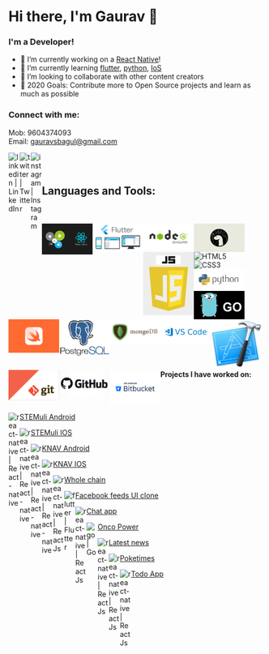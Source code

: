 # Hi there, I'm Gaurav 👋

### I'm a Developer!
- 🔭 I’m currently working on a [React Native](https://reactnative.dev/)!
- 🌱 I’m currently learning [flutter](https://flutter.dev/), [python](https://www.python.org/), [IoS](https://developer.apple.com/library/archive/referencelibrary/GettingStarted/DevelopiOSAppsSwift/)
- 👯 I’m looking to collaborate with other content creators
- 🥅 2020 Goals: Contribute more to Open Source projects and learn as much as possible

### Connect with me:
Mob: 9604374093
<br />
Email: gauravsbagul@gmail.com

[<img align="left" alt="linkedin | LinkedIn" width="22px" src="https://cdn.jsdelivr.net/npm/simple-icons@v3/icons/linkedin.svg" />](https://www.linkedin.com/in/gauravsbagul/)
[<img align="left" alt="twitter | Twitter" width="22px" src="https://cdn.jsdelivr.net/npm/simple-icons@v3/icons/twitter.svg" />](http://twitter.com/gauravsbagul/)
[<img align="left" alt="instagram | Instagram" width="22px" src="https://cdn.jsdelivr.net/npm/simple-icons@v3/icons/instagram.svg" />](https://www.instagram.com/gauravsbagul/)


<br />
<br />

## Languages and Tools:

<br/>
<br/>

  <img align="left" alt="React" width="100px"  src="./assets/react-native.png" />
  <img align="left" alt="flutter" width="100px"  src="./assets/flutter.jpg" />
  <img align="left" alt="Node.js" width="100px"  src="./assets/nodejs.jpg" />
  <img align="left" alt="Deno" width="100px"  src="./assets/deno.png" />

<br/>
<br/>


  <img align="left" alt="JavaScript" width="100px"  src="./assets/javascript.jpg" />
  <img align="left" alt="HTML5" width="100px"  src="./assets/html5.jpg" />
  <img align="left" alt="CSS3" width="100px"  src="./assets/css3.jpg" />
  <img align="left" alt="Python" width="100px"  src="./assets/python.png" />
  <img align="left" alt="Go" width="100px"  src="./assets/go.jpg" />
  <img align="left" alt="Swift" width="100px"  src="./assets/swift.png" />  

<br/>
<br/>

  <img align="left" alt="PostgreSQl" width="100px"  src="./assets/postgresql.png" />
  <img align="left" alt="MongoDB" width="100px"  src="./assets/mongo.png" />

<br/>
<br/>

  <img align="left" alt="Visual Studio Code" width="100px"  src="./assets/vscode.png" />
  <img align="left" alt="XCode 11" width="100px"  src="./assets/xcode-logo.jpg" />

<br/>
<br/>

  <img align="left" alt="Git" width="100px"  src="./assets/git.png" />
  <img align="left" alt="GitHub" width="100px"  src="./assets/github.jpg" />
  <img align="left" alt="BitBucket" width="100px"  src="./assets/bitbucket.png" />


<br/>
<br/>


#### Projects I have worked on:

<br/>
<br/>

  [<img align="left" alt="react-native | React-native" width="22px" src="https://cdn.jsdelivr.net/npm/simple-icons@v3/icons/react.svg" /> STEMuli Android](https://play.google.com/store/apps/details?id=com.stemuli&hl=en_US)

  [<img align="left" alt="react-native | React-native" width="22px" src="https://cdn.jsdelivr.net/npm/simple-icons@v3/icons/react.svg" /> STEMuli IOS](https://apps.apple.com/us/app/stemuli/id1483444831)

  [<img align="left" alt="react-native | React-native" width="22px" src="https://cdn.jsdelivr.net/npm/simple-icons@v3/icons/react.svg" /> KNAV Android](https://play.google.com/store/apps/details?id=com.knav)

  [<img align="left" alt="react-native | React-native" width="22px" src="https://cdn.jsdelivr.net/npm/simple-icons@v3/icons/react.svg" /> KNAV IOS](https://apps.apple.com/us/app/grow-your-business/id1481198319)

  [<img align="left" alt="react-native | React Js" width="22px" src="https://cdn.jsdelivr.net/npm/simple-icons@v3/icons/react.svg" /> Whole chain](https://dashboard.wholechain.com/)
  
  [<img align="left" alt="flutter | Flutter" width="22px" src="https://cdn.jsdelivr.net/npm/simple-icons@v3/icons/flutter.svg" /> Facebook feeds UI clone](https://gauravsbagul.github.io/#/)
  
   [<img align="left" alt="react-native | React Js" width="22px" src="https://cdn.jsdelivr.net/npm/simple-icons@v3/icons/react.svg" /> Chat app](https://node-realtime-chat-app-gb.herokuapp.com/)

  [<img align="left" alt="go | Go" width="22px" src="https://cdn.jsdelivr.net/npm/simple-icons@v3/icons/go.svg" /> Onco Power](https://www.oncopower.org/)

  [<img align="left" alt="react-native | React Js" width="22px" src="https://cdn.jsdelivr.net/npm/simple-icons@v3/icons/react.svg" /> Latest news](https://voice-command-news-app.herokuapp.com/)
  
  [<img align="left" alt="react-native | React Js" width="22px" src="https://cdn.jsdelivr.net/npm/simple-icons@v3/icons/react.svg" /> Poketimes](https://poketimes-app.herokuapp.com/)
  
  [<img align="left" alt="react-native | React Js" width="22px" src="https://cdn.jsdelivr.net/npm/simple-icons@v3/icons/react.svg" /> Todo App](https://reactjstodoapp.herokuapp.com/)
  
